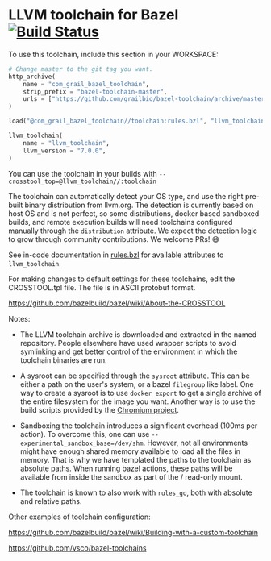 LLVM toolchain for Bazel [![Build Status](https://travis-ci.org/grailbio/bazel-toolchain.svg?branch=master)](https://travis-ci.org/grailbio/bazel-toolchain)
=================

To use this toolchain, include this section in your WORKSPACE:
```python
# Change master to the git tag you want.
http_archive(
    name = "com_grail_bazel_toolchain",
    strip_prefix = "bazel-toolchain-master",
    urls = ["https://github.com/grailbio/bazel-toolchain/archive/master.tar.gz"],
)

load("@com_grail_bazel_toolchain//toolchain:rules.bzl", "llvm_toolchain")

llvm_toolchain(
    name = "llvm_toolchain",
    llvm_version = "7.0.0",
)
```

You can use the toolchain in your builds with
`--crosstool_top=@llvm_toolchain//:toolchain`

The toolchain can automatically detect your OS type, and use the right
pre-built binary distribution from llvm.org. The detection is currently
based on host OS and is not perfect, so some distributions, docker based
sandboxed builds, and remote execution builds will need toolchains configured
manually through the `distribution` attribute. We expect the detection logic to
grow through community contributions. We welcome PRs! :smile:

See in-code documentation in [rules.bzl](toolchain/rules.bzl) for available
attributes to `llvm_toolchain`.

For making changes to default settings for these toolchains, edit the
CROSSTOOL.tpl file. The file is in ASCII protobuf format.

https://github.com/bazelbuild/bazel/wiki/About-the-CROSSTOOL

Notes:

- The LLVM toolchain archive is downloaded and extracted in the named
  repository.  People elsewhere have used wrapper scripts to avoid symlinking
  and get better control of the environment in which the toolchain binaries are
  run.

- A sysroot can be specified through the `sysroot` attribute. This can be either
  a path on the user's system, or a bazel `filegroup` like label. One way to
  create a sysroot is to use `docker export` to get a single archive of the
  entire filesystem for the image you want. Another way is to use the build
  scripts provided by the
  [Chromium project](https://chromium.googlesource.com/chromium/src/+/HEAD/docs/linux_sysroot.md).

- Sandboxing the toolchain introduces a significant overhead (100ms per
  action). To overcome this, one can use
  `--experimental_sandbox_base=/dev/shm`.  However, not all environments might
  have enough shared memory available to load all the files in memory. That is
  why we have templated the paths to the toolchain as absolute paths. When
  running bazel actions, these paths will be available from inside the sandbox
  as part of the / read-only mount.

- The toolchain is known to also work with `rules_go`, both with absolute and
  relative paths.

Other examples of toolchain configuration:

https://github.com/bazelbuild/bazel/wiki/Building-with-a-custom-toolchain

https://github.com/vsco/bazel-toolchains
